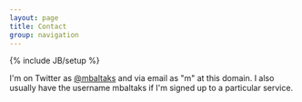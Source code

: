 ```yaml
---
layout: page
title: Contact
group: navigation
---
```

{% include JB/setup %}

I'm on Twitter as [@mbaltaks](http://twitter.com/mbaltaks) and via email as "m" at this domain. I also usually have the username mbaltaks if I'm signed up to a particular service.
